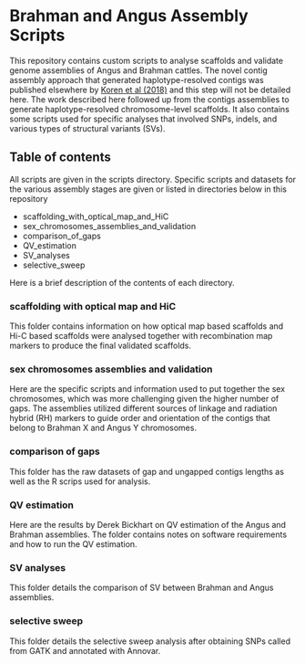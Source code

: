 # Brahman and Angus Assembly Scripts
This repository contains custom scripts to analyse scaffolds and validate genome assemblies of Angus and Brahman cattles. The novel contig assembly approach that generated haplotype-resolved contigs was published elsewhere by [Koren et al (2018)](https://www.nature.com/articles/nbt.4277) and this step will not be detailed here. The work described here followed up from the contigs assemblies to generate haplotype-resolved chromosome-level scaffolds. It also contains some scripts used for specific analyses that involved SNPs, indels, and various types of structural variants (SVs).

## Table of contents
All scripts are given in the scripts directory. Specific scripts and datasets for the various assembly stages are given or listed in directories below in this repository
* scaffolding_with_optical_map_and_HiC
* sex_chromosomes_assemblies_and_validation
* comparison_of_gaps
* QV_estimation
* SV_analyses
* selective_sweep

Here is a brief description of the contents of each directory.

### scaffolding with optical map and HiC
This folder contains information on how optical map based scaffolds and Hi-C based scaffolds were analysed together with recombination map markers to produce the final validated scaffolds.

### sex chromosomes assemblies and validation
Here are the specific scripts and information used to put together the sex chromosomes, which was more challenging given the higher number of gaps. The assemblies utilized different sources of linkage and radiation hybrid (RH) markers to guide order and orientation of the contigs that belong to Brahman X and Angus Y chromosomes.

### comparison of gaps
This folder has the raw datasets of gap and ungapped contigs lengths as well as the R scrips used for analysis.

### QV estimation
Here are the results by Derek Bickhart on QV estimation of the Angus and Brahman assemblies. The folder contains notes on software requirements and how to run the QV estimation.

### SV analyses
This folder details the comparison of SV between Brahman and Angus assemblies.

### selective sweep
This folder details the selective sweep analysis after obtaining SNPs called from GATK and annotated with Annovar.
